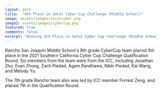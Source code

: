 ```yaml
---
layout: post
title:  "4th Place in SoCal Cyber Cup Challenge (Middle School)"
image: assets/images/socalcyber.png
image2: assets/images/cybercup.png
featured: true
comments: false
excerpt: "Winning 4th Place in SoCal Cyber Cup Challenge (Middle School)"
---
```


Rancho San Joaquin Middle School's 8th grade CyberCup team placed 4th place in the 2021 Southern California Cyber Cup Challenge Qualification Round. Six members from the team were from the ICC, including	Jonathan Zhu, Evan Zhong, Zach Piedad, Agam Randhawa, Nikki Piedad, Kai Wang, and Melody Yu.

The 7th grade Rancho team also was led by ICC member Forrest Zeng, and placed 7th in the Qualification Round.

<br/>
